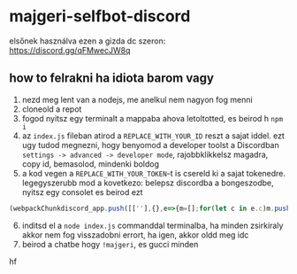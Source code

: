 # majgeri-selfbot-discord

elsőnek használva ezen a gizda dc szeron: https://discord.gg/qFMwecJW8q

## how to felrakni ha idiota barom vagy

1. nezd meg lent van a nodejs, me anelkul nem nagyon fog menni
2. cloneold a repot
3. fogod nyitsz egy terminalt a mappaba ahova letoltotted, es beirod h `npm i`
4. az `index.js` fileban atirod a `REPLACE_WITH_YOUR_ID` reszt a sajat iddel. ezt ugy tudod megnezni, hogy benyomod a developer toolst a Discordban `settings -> advanced -> developer mode`, rajobbklikkelsz magadra, copy id, bemasolod, mindenki boldog
5. a kod vegen a `REPLACE_WITH_YOUR_TOKEN`-t is csereld ki a sajat tokenedre. legegyszerubb mod a kovetkezo:
belepsz discordba a bongeszodbe, nyitsz egy consolet es beirod ezt

```js
(webpackChunkdiscord_app.push([[''],{},e=>{m=[];for(let c in e.c)m.push(e.c[c])}]),m).find(m=>m?.exports?.default?.getToken!==void 0).exports.default.getToken()
```

6. inditsd el a `node index.js` commanddal terminalba, ha minden zsirkiraly akkor nem fog visszadobni errort, ha igen, akkor oldd meg idc
7. beirod a chatbe hogy `!majgeri`, es gucci minden

hf
